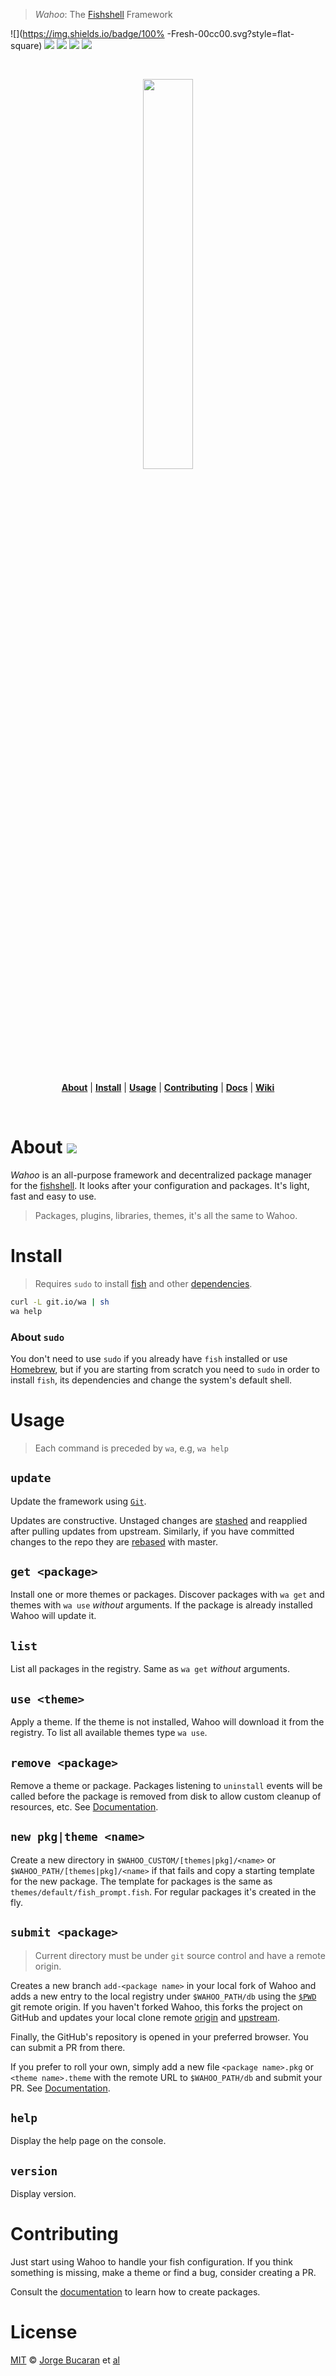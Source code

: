 > _Wahoo_: The [Fishshell][Fishshell] Framework

![](https://img.shields.io/badge/100% -Fresh-00cc00.svg?style=flat-square)
![](https://img.shields.io/badge/Wahoo-Framework-00b0ff.svg?style=flat-square)
![](https://img.shields.io/badge/Mac-OSX-FF0066.svg?style=flat-square)
![](https://img.shields.io/badge/Linux-Common-FF0066.svg?style=flat-square)
![](https://img.shields.io/badge/License-MIT-707070.svg?style=flat-square)

<a name="wahoo"></a>

<br>

<p align="center">
<a href="https://github.com/bucaran/wahoo/blob/master/README.md">
<img width="40%" src="https://cloud.githubusercontent.com/assets/8317250/7772540/c6929db6-00d9-11e5-86bc-4f65533243e9.png">
</a>
</p>

<br>

<p align="center">
<b><a href="#about">About</a></b>
|
<b><a href="#install">Install</a></b>
|
<b><a href="#usage">Usage</a></b>
|
<b><a href="#contributing">Contributing</a></b>
|
<b><a href="DOC.md">Docs</a></b>
|
<b><a href="https://github.com/bucaran/wahoo/wiki">Wiki</a></b>

</p>

<br>

# About [![][TravisLogo]][Travis]

_Wahoo_ is an all-purpose framework and decentralized package manager for the [fishshell][Fishshell]. It looks after your configuration and packages. It's light, fast and easy to use.

> Packages, plugins, libraries, themes, it's all the same to Wahoo.


# Install
> Requires `sudo` to install [fish][Fishshell] and other [dependencies](#deps).

```sh
curl -L git.io/wa | sh
wa help
```

### About `sudo`

You don't need to use `sudo` if you already have `fish` installed or use [Homebrew](http://brew.sh/), but if you are starting from scratch you need to `sudo` in order to install `fish`, its dependencies and change the system's default shell.

# Usage

> Each command is preceded by `wa`, e.g, `wa help`

## `update`

Update the framework using [`Git`][Git].

Updates are constructive. Unstaged changes are [stashed](https://git-scm.com/book/no-nb/v1/Git-Tools-Stashing) and reapplied after pulling updates from upstream. Similarly, if you have committed changes to the repo they are [rebased](https://git-scm.com/book/en/v2/Git-Branching-Rebasing) with master.

## `get <package>`

Install one or more themes or packages. Discover packages with `wa get` and themes with `wa use` _without_ arguments. If the package is already installed Wahoo will update it.

## `list`

List all packages in the registry. Same as `wa get` _without_ arguments.

## `use <theme>`

Apply a theme. If the theme is not installed, Wahoo will download it from the registry. To list all available themes type `wa use`.

## `remove <package>`

Remove a theme or package. Packages listening to `uninstall` events will be called before the package is removed from disk to allow custom cleanup of resources, etc. See [Documentation](DOC.md#uninstall).

## `new pkg|theme <name>`

Create a new directory in `$WAHOO_CUSTOM/[themes|pkg]/<name>` or `$WAHOO_PATH/[themes|pkg]/<name>` if that fails and copy a starting template for the new package. The template for packages is the same as `themes/default/fish_prompt.fish`. For regular packages it's created in the fly.

## `submit <package>`

> Current directory must be under `git` source control and have a remote origin.

Creates a new branch `add-<package name>` in your local fork of Wahoo and adds a new entry to the local registry under `$WAHOO_PATH/db` using the [`$PWD`](http://en.wikipedia.org/wiki/Working_directory) git remote origin. If you haven't forked Wahoo, this forks the project on GitHub and updates your local clone remote [origin](http://stackoverflow.com/questions/9529497/what-is-origin-in-git) and [upstream](http://stackoverflow.com/questions/2739376/definition-of-downstream-and-upstream).

Finally, the GitHub's repository is opened in your preferred browser. You can submit a PR from there.

If you prefer to roll your own, simply add a new file `<package name>.pkg` or `<theme name>.theme` with the remote URL to `$WAHOO_PATH/db` and submit your PR. See [Documentation](DOC.md#submitting-a-package).

## `help`

Display the help page on the console.

## `version`

Display version.

# Contributing

Just start using Wahoo to handle your fish configuration. If you think something is missing, make a theme or find a bug, consider creating a PR.

Consult the [documentation](DOC.md) to learn how to create packages.

# License

[MIT](http://opensource.org/licenses/MIT) © [Jorge Bucaran][Author] et [al](https://github.com/bucaran/wahoo/graphs/contributors)

[Author]: http://about.bucaran.me
[TravisLogo]: http://img.shields.io/travis/bucaran/wahoo.svg?style=flat-square
[Travis]: https://travis-ci.org/bucaran/wahoo
[Fishshell]: http://fishshell.com
[Git]: https://git-scm.com/


